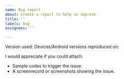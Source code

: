 ```yaml
---
name: Bug report
about: Create a report to help us improve
title: ''
labels: bug
assignees: ''

---
```


Version used:
Devices/Android versions reproduced on:

I would appreciate if you could attach:
- Sample codes to trigger the issue.
- A screenrecord or screenshots showing the issue.